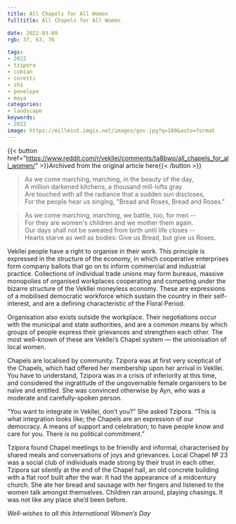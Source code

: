 ```yaml
---
title: All Chapels for All Women
fulltitle: All Chapels for All Women

date: 2022-03-09
rgb: 37, 63, 76

tags:
- 2022
- tzipora
- cobian
- coretti
- zhi
- penelope
- maya
categories:
- landscape
keywords:
- 2022
image: https://millmint.imgix.net/images/gov.jpg?q=100&auto=format
---
```


{{< button href="https://www.reddit.com/r/vekllei/comments/ta8bwp/all_chapels_for_all_women/" >}}Archived from the original article here{{< /button >}}

> As we come marching, marching, in the beauty of the day,  
> A million darkened kitchens, a thousand mill-lofts gray   
> Are touched with all the radiance that a sudden sun discloses,  
> For the people hear us singing, "Bread and Roses, Bread and Roses."

> As we come marching, marching, we battle, too, for men --  
> For they are women's children and we mother them again.   
> Our days shall not be sweated from birth until life closes --   
> Hearts starve as well as bodies: Give us Bread, but give us Roses.  

Vekllei people have a right to organise in their work. This principle is expressed in the structure of the economy, in which cooperative enterprises form company ballots that go on to inform commercial and industrial practice. Collections of individual trade unions may form bureaus, massive monopolies of organised workplaces cooperating and competing under the bizarre structure of the Vekllei moneyless economy. These are expressions of a mobilised democratic workforce which sustain the country in their self-interest, and are a defining characteristic of the Floral Period.

Organisation also exists outside the workplace. Their negotiations occur with the municipal and state authorities, and are a common means by which groups of people express their grievances and strengthen each other. The most well-known of these are Vekllei’s Chapel system — the unionisation of local women.

Chapels are localised by community. Tzipora was at first very sceptical of the Chapels, which had offered her membership upon her arrival in Vekllei. You have to understand, Tzipora was in a crisis of inferiority at this time, and considered the ingratitude of the ungovernable female organisers to be naïve and entitled. She was convinced otherwise by Ayn, who was a moderate and carefully-spoken person. 

“You want to integrate in Vekllei, don’t you?” She asked Tzipora. “This is what integration looks like; the Chapels are an expression of our democracy. A means of support and celebration; to have people know and care for you. There is no political commitment.”

Tzipora found Chapel meetings to be friendly and informal, characterised by shared meals and conversations of joys and grievances. Local Chapel № 23 was a social club of individuals made strong by their trust in each other. Tzipora sat silently at the end of the Chapel hall, an old concrete building with a flat roof built after the war. It had the appearance of a midcentury church. She ate her bread and sausage with her fingers and listened to the women talk amongst themselves. Children ran around, playing chasings. It was not like any place she’d been before.

*Well-wishes to all this International Women’s Day*